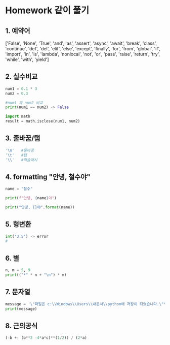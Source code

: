 # Homework 같이 풀기

## 1. 예약어

['False', 'None', 'True', 'and', 'as', 'assert', 'async', 'await', 'break', 'class', 'continue', 'def', 'del', 'elif', 'else', 'except', 'finally', 'for', 'from', 'global', 'if', 'import', 'in', 'is', 'lambda', 'nonlocal', 'not', 'or', 'pass', 'raise', 'return', 'try', 'while', 'with', 'yield']



## 2. 실수비교

```python
num1 = 0.1 * 3
num2 = 0.3

#num1 과 num2 비교
print(num1 == num2) -> False

import math
result = math.isclose(num1, num2)
```





## 3. 줄바꿈/탭

```python
'\n'   #줄바꿈
'\t'   #탭
'\\'   #역슬래시 
```



## 4. formatting "안녕, 철수야"

```python
name = "철수"

print(f"안녕, {name}야")

print("안녕, {}야".format(name))
```



## 5. 형변환

```python
int('3.5') -> error
# 
```



## 6. 별

```python
n, m = 5, 9
print(("*" * n + "\n") * m)
```



## 7. 문자열

```python
message = '\"파일은 c:\\Windows\\Users\\내문서\\python에 저장이 되었습니다.\"\n나는 생각했다. \'cd를 써서 git bash로 들어가 봐야지.\''
print(message)
```



## 8. 근의공식

```python
(-b +- (b**2 -4*a*c)**(1/2)) / (2*a)
```



